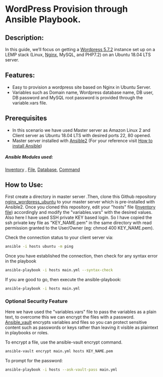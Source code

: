 # WordPress Provision through Ansible Playbook.
## Description:
In this guide, we’ll focus on getting a [Wordpress 5.7.2](https://wordpress.org/download/releases/) instance set up on a LEMP stack (Linux, [Nginx](https://ubuntu.com/tutorials/install-and-configure-nginx#1-overview), MySQL, and PHP7.2) on an Ubuntu 18.04 LTS server.

## Features:
- Easy to provision a wordpress site based on Nginx in Ubuntu Server.
- Variables such as Domain name, Wordpress database name, DB user, DB password and MySQL root password is provided through the variable.vars file. 

## Prerequisites
- In this scenario we have used Master server as Amazon Linux 2 and Client  server as Ubuntu 18.04 LTS with desired ports 22, 80 opened. 
- Master server installed with [Ansible2](https://docs.ansible.com/ansible/2.3/index.html) (For your reference visit [How to install Ansible](https://docs.ansible.com/ansible/latest/installation_guide/intro_installation.html))
##### Ansible Modules used:
[Inventory](https://docs.ansible.com/ansible/2.3/intro_inventory.html) , [File](https://docs.ansible.com/ansible/2.3/list_of_files_modules.html), [Database](https://docs.ansible.com/ansible/2.3/list_of_database_modules.html), [Command](https://docs.ansible.com/ansible/2.3/list_of_commands_modules.html)

## How to Use:
First create a directory in master server .Then, clone this Github repository [nginx_wordpress_ubuntu](https://github.com/amalbosemathew/nginx_wordpress_ubuntu) to your master server which is pre-installed with Ansible2. Once you cloned this repository, edit your "hosts" file ([Inventory file](https://docs.ansible.com/ansible/2.3/intro_inventory.html)) accordingly and modify the "variables.vars" with the desired values. Also here I have used SSH private KEY based login. So I have copied the ssh private key file as "KEY_NAME.pem" in the same directory with read permission granted to the User/Owner (eg: chmod 400 KEY_NAME.pem).

Check the connection status to your client server via:
```sh
ansible -i hosts ubuntu -m ping
```
Once you have established the connection, then check for any syntax error in the playbook
```sh
ansible-playbook -i hosts main.yml --syntax-check
```
If you are good to go, then execute the ansible-playbook:
```sh
ansible-playbook -i hosts main.yml
```
### Optional Security Feature

Here we have used the "variables.vars" file to pass the variables as a plain text, to overcome this we can encrypt the files with a password. [Ansible_vault](https://docs.ansible.com/ansible/latest/user_guide/vault.html) encrypts variables and files so you can protect sensitive content such as passwords or keys rather than leaving it visible as plaintext in playbooks or roles.

To encrypt a file, use the ansible-vault encrypt command.
```sh
ansible-vault encrypt main.yml hosts KEY_NAME.pem
```
To prompt for the password:
```sh
ansible-playbook -i hosts --ask-vault-pass main.yml
```
